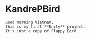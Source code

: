 # KandrePBird
	Good morning Vietnam,
	this is my first **Unity** project.
	It's just a copy of Flappy Bird

